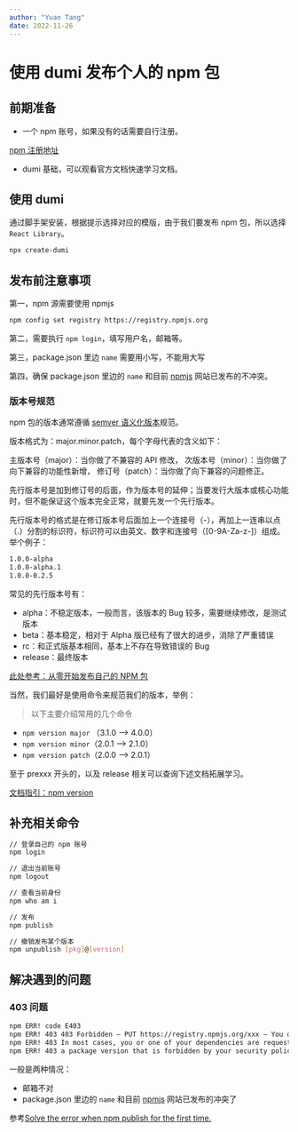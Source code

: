 ```yaml
---
author: "Yuan Tang"
date: 2022-11-26
---
```


# 使用 dumi 发布个人的 npm 包


<!-- <VideoLink bvId="BV1RK41197eA">【编程】基于 dumi 2.0 发布属于个人的 npm 包 | 造轮子必备技能 | 手把手 publish | 提供文档开箱即用 B 站视频传送门</VideoLink> -->

## 前期准备

- 一个 npm 账号，如果没有的话需要自行注册。

[npm 注册地址](https://www.npmjs.com/signup)

- dumi 基础，可以观看官方文档快速学习文档。

<!-- [【编程】dumi 2.0 发布，上手使用 | 文档介绍 | 居然发现 bug？](https://www.bilibili.com/video/BV1KG4y1Z7ZX/) -->

## 使用 dumi
通过脚手架安装，根据提示选择对应的模版，由于我们要发布 npm 包，所以选择 `React Library`。

```sh
npx create-dumi
```

## 发布前注意事项

第一，npm 源需要使用 npmjs

```sh
npm config set registry https://registry.npmjs.org
```

第二，需要执行 `npm login`，填写用户名，邮箱等。

第三，package.json 里边 `name` 需要用小写，不能用大写

第四，确保 package.json 里边的 `name` 和目前 [npmjs](https://www.npmjs.com/) 网站已发布的不冲突。

### 版本号规范

npm 包的版本通常遵循 [semver 语义化版本](https://semver.org/lang/zh-CN/)规范。

版本格式为：major.minor.patch，每个字母代表的含义如下：

主版本号（major）：当你做了不兼容的 API 修改，
次版本号（minor）：当你做了向下兼容的功能性新增，
修订号（patch）：当你做了向下兼容的问题修正。

先行版本号是加到修订号的后面，作为版本号的延伸；当要发行大版本或核心功能时，但不能保证这个版本完全正常，就要先发一个先行版本。

先行版本号的格式是在修订版本号后面加上一个连接号（-），再加上一连串以点（.）分割的标识符，标识符可以由英文、数字和连接号（[0-9A-Za-z-]）组成。举个例子：

```sh
1.0​​.0-alpha
1.0.0-alpha.1
1.0.0-0.2.5
```

常见的先行版本号有：

- alpha：不稳定版本，一般而言，该版本的 Bug 较多，需要继续修改，是测试版本
- beta：基本稳定，相对于 Alpha 版已经有了很大的进步，消除了严重错误
- rc：和正式版基本相同，基本上不存在导致错误的 Bug
- release：最终版本

[此处参考：从零开始发布自己的 NPM 包](https://juejin.cn/post/7052307032971411463)


当然，我们最好是使用命令来规范我们的版本，举例：


> 以下主要介绍常用的几个命令

- `npm version major` （3.1.0 --> 4.0.0）
- `npm version minor`（2.0.1 --> 2.1.0）
- `npm version patch`（2.0.0 --> 2.0.1）

至于 prexxx 开头的，以及 release 相关可以查询下述文档拓展学习。


[文档指引：npm version](https://www.npmjs.cn/cli/version/)


## 补充相关命令

```sh
// 登录自己的 npm 账号
npm login

// 退出当前账号
npm logout

// 查看当前身份
npm who am i

// 发布
npm publish

// 撤销发布某个版本
npm unpublish [pkg]@[version]
```

## 解决遇到的问题

### 403 问题

```sh
npm ERR! code E403
npm ERR! 403 403 Forbidden — PUT https://registry.npmjs.org/xxx — You do not have permission to publish xxx. Are you logged in as the correct user?
npm ERR! 403 In most cases, you or one of your dependencies are requesting
npm ERR! 403 a package version that is forbidden by your security policy.
```

一般是两种情况：

- 邮箱不对
- package.json 里边的 `name` 和目前 [npmjs](https://www.npmjs.com/) 网站已发布的冲突了

参考[Solve the error when npm publish for the first time.](https://medium.com/@su_bak/solve-the-error-when-npm-publish-for-the-first-time-a4cca150f379)